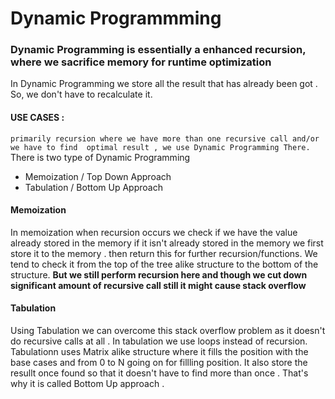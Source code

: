 # Dynamic Programmming 
### Dynamic Programming is essentially a enhanced recursion, where we sacrifice memory for runtime optimization
In Dynamic Programming we store all the result that has already been got . So, we don't have to recalculate  it.
#### USE CASES :
``` primarily recursion where we have more than one recursive call and/or we have to find  optimal result , we use Dynamic Programming There. ```
There is two type of Dynamic Programming 
 - Memoization / Top Down Approach
 - Tabulation / Bottom Up Approach

#### Memoization
  In memoization when recursion occurs we check if we have the value already stored in the memory if it isn't already stored in the memory we first store it to the memory .
  then return this for further recursion/functions. We tend to check  it from the top of the tree alike structure to the bottom of the structure. 
  **But we still perform recursion here and though we cut down significant amount of recursive call still it might cause stack overflow**
 
#### Tabulation  
  Using Tabulation we can overcome this stack overflow problem as it doesn't do recursive calls at all . In tabulation we use loops instead of recursion.
  Tabulationn uses Matrix alike structure where it fills the position with the base cases and from 0 to N going on for fillling position.
  It also store the resullt once found so that it doesn't have to find more than once . That's why it is called Bottom Up approach .
 

